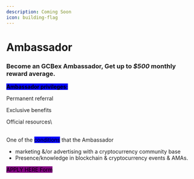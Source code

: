 ```yaml
---
description: Coming Soon
icon: building-flag
---
```


# Ambassador

### Become an GCBex Ambassador, Get up to _$500_ monthly reward average.

<mark style="background-color:blue;">**Ambassador privileges:**</mark>

Permanent referral

Exclusive benefits

Official resources\


\
One of the <mark style="background-color:blue;">conditions</mark> that the Ambassador&#x20;

* marketing &/or advertising with a cryptocurrency community base
* Presence/knowledge in blockchain & cryptocurrency events & AMAs.

<mark style="background-color:purple;">APPLY HERE Form</mark>



